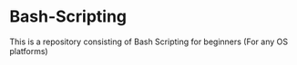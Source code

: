 # Bash-Scripting
This is a repository consisting of Bash Scripting for beginners (For any OS platforms)
